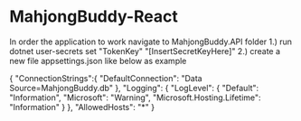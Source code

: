 # MahjongBuddy-React
In order the application to work navigate to MahjongBuddy.API folder 
1.) run dotnet user-secrets set "TokenKey" "[InsertSecretKeyHere]"
2.) create a new file appsettings.json like below as example


{
    "ConnectionStrings":{
        "DefaultConnection": "Data Source=MahjongBuddy.db"
    },
    "Logging": {
    "LogLevel": {
        "Default": "Information",
        "Microsoft": "Warning",
        "Microsoft.Hosting.Lifetime": "Information"
        }
    },
    "AllowedHosts": "*"
}
